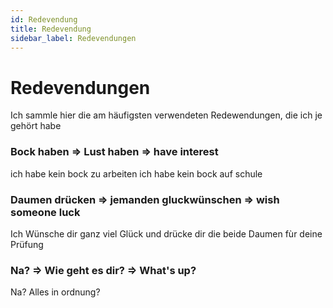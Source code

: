 ```yaml
---
id: Redevendung
title: Redevendung
sidebar_label: Redevendungen
---
```


# Redevendungen

Ich sammle hier die am häufigsten verwendeten Redewendungen, die ich je gehört habe

### Bock haben => Lust haben => have interest

ich habe kein bock zu arbeiten
ich habe kein bock auf schule

### Daumen drücken => jemanden gluckwünschen => wish someone luck

Ich Wünsche dir ganz viel Glück und drücke dir die beide Daumen fùr deine Prüfung

### Na? => Wie geht es dir? => What's up?

Na? Alles in ordnung?
